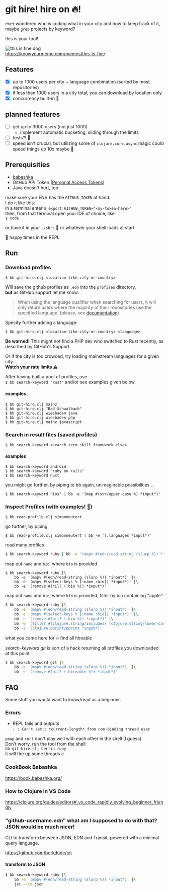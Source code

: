 # git hire! hire on 🔥!

ever wondered who is coding what in your city and how to keep track of it, maybe `grep` projects by keyword?

this is your tool!

![this is fine dog](https://i.kym-cdn.com/entries/icons/mobile/000/018/012/this_is_fine.jpg)  
https://knowyourmeme.com/memes/this-is-fine

## Features

- [x] up to 1000 users per city + language combination (sorted by most repositories)
- [x] if less than 1000 users in a city total, you can download by location only
- [x] concurrency built-in 🚀

## planned features

- [ ] get up to 3000 users (not just 1000) 
  - implement automatic bucketing, sliding through the limits
- [ ] tests?! 🧌
- [ ] speed isn't crucial, but utilizing some of `clojure.core.async` magic could speed things up 10x maybe :thinking:

## Prerequisities

- [babashka](https://www.babashka.org)
- GitHub API Token ([Personal Access Tokens](https://docs.github.com/en/rest/guides/getting-started-with-the-rest-api#using-personal-access-tokens))
- Java doesn't hurt, too

make sure your ENV has the `GITHUB_TOKEN` at hand.  
I do it like this:  
in a terminal enter `$ export GITHUB_TOKEN="<my-token-here>"`  
then, from that terminal open your IDE of choice, like  
`$ code .`

or have it in your `.zshrc` 🤗 or whatever your shell loads at start

🥳 happy times in the REPL

## Run

### Download profiles

`$ bb git-hire.clj <location-like-city-or-country>`  

Will save the github profiles as `.edn` into the `profiles` directory,  
**but** as GitHub support let me know:  
> When using the language qualifier when searching for users, it will only return users where the majority of their repositories use the specified language. (please, see [documentation](https://docs.github.com/en/search-github/searching-on-github/searching-users#search-by-repository-language))

Specify further adding a language:

`$ bb git-hire.clj <location-like-city-or-country> <language>`

**Be warned!** This might not find a PHP dev who switched to Rust recently, as described by GitHub's Support.

Or if the city is too crowded, try loading mainstream languages for a given city.  
**Watch your rate limits ⚠️**

After having built a pool of profiles, use  
`$ bb search-keyword "rust"` and/or see examples given below.

#### examples

`$ bb git-hire.clj mainz`  
`$ bb git-hire.clj "Bad Schwalbach"`  
`$ bb git-hire.clj wiesbaden java`  
`$ bb git-hire.clj wiesbaden php`  
`$ bb git-hire.clj mainz javascript`

### Search in result files (saved profiles)

`$ bb search-keyword <search term skill framework else>`

#### examples

`$ bb search-keyword android`  
`$ bb search-keyword "ruby on rails"`  
`$ bb search-keyword nuxt`

you might go further, by piping to bb again, unimaginable possibilities...

`$ bb search-keyword "ios" | bb -e '(map #(str/upper-case %) *input*)'`

### Inspect Profiles (with examples! 🤯)

`$ bb read-profile.clj simonneutert`

go further, by piping

`$ bb read-profile.clj simonneutert | bb -e '(:languages *input*)'`

read many profiles

```bash
$ bb search-keyword ruby | bb -e '(mapv #(edn/read-string (slurp %)) *input*)'
```

map out `name` and `bio`, where `bio` is provided

```
$ bb search-keyword ruby |\
    bb -e '(mapv #(edn/read-string (slurp %)) *input*)' |\
    bb -e '(mapv #(select-keys % [:name :bio]) *input*)' |\
    bb -e '(remove #(nil? (:bio %)) *input*)'
```

map out `name` and `bio`, where `bio` is provided, filter by bio containing "apple"


```bash
$ bb search-keyword ruby |\
    bb -e '(mapv #(edn/read-string (slurp %)) *input*)' |\
    bb -e '(mapv #(select-keys % [:name :bio]) *input*)' |\
    bb -e '(remove #(nil? (:bio %)) *input*)' |\
    bb -e '(filter #(clojure.string/includes? (clojure.string/lower-case (:bio %)) "apple") *input*)' |\
    bb -e '(clojure.pprint/pprint *input*)'
```

what you came here for 🔥 find all hireable

*search-keyword git* is sort of a hack returning all profiles you downloaded at this point

```bash
$ bb search-keyword git |\
    bb -e '(mapv #(edn/read-string (slurp %)) *input*)' |\
    bb -e '(remove #(nil? (:hireable %)) *input*)'
```

## FAQ

Some stuff you would want to know/read as a beginner.

### Errors

- REPL fails and outputs  
  `; : Can't set!: *current-length* from non-binding thread user `

`pmap` and `curl` don't play well with each other in the shell (I guess).  
Don't worry, run the tool from the shell:  
`bb git-hire.clj berlin ruby`  
it will fire up some threads 🔥

### CookBook Babashka

https://book.babashka.org/

### How to Clojure in VS Code

https://clojure.org/guides/editors#_vs_code_rapidly_evolving_beginner_friendly

### "github-username.edn" what am I supposed to do with that? JSON would be much nicer!

CLI to transform between JSON, EDN and Transit, powered with a minimal query language.

https://github.com/borkdude/jet

#### transform to JSON

```bash 
$ bb search-keyword ruby |\
    bb -e '(mapv #(edn/read-string (slurp %)) *input*)' |\
    jet --to json
```
